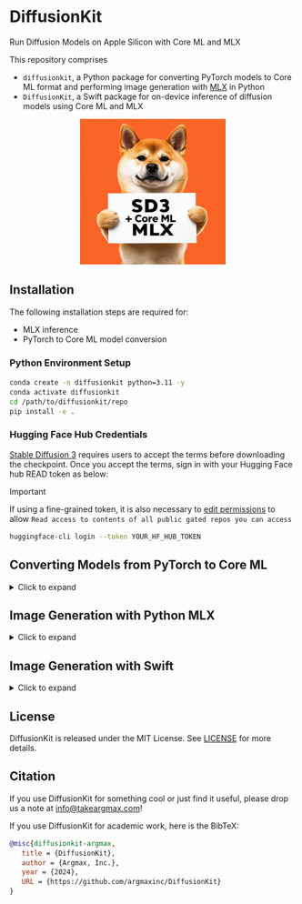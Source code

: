 # DiffusionKit

Run Diffusion Models on Apple Silicon with Core ML and MLX

This repository comprises
- `diffusionkit`, a Python package for converting PyTorch models to Core ML format and performing image generation with [MLX](https://github.com/ml-explore/mlx) in Python
- `DiffusionKit`, a Swift package for on-device inference of diffusion models using Core ML and MLX

<div align="center">
<img src="assets/diffusionkit.png" width=256>
</div>


## Installation

The following installation steps are required for:
- MLX inference
- PyTorch to Core ML model conversion

### Python Environment Setup

```bash
conda create -n diffusionkit python=3.11 -y
conda activate diffusionkit
cd /path/to/diffusionkit/repo
pip install -e .
```

### Hugging Face Hub Credentials

[Stable Diffusion 3](https://huggingface.co/stabilityai/stable-diffusion-3-medium) requires users to accept the terms before downloading the checkpoint. Once you accept the terms, sign in with your Hugging Face hub READ token as below:
> [!IMPORTANT]
> If using a fine-grained token, it is also necessary to [edit permissions](https://huggingface.co/settings/tokens) to allow `Read access to contents of all public gated repos you can access`

```bash
huggingface-cli login --token YOUR_HF_HUB_TOKEN
```

## <a name="converting-models-to-coreml"></a> Converting Models from PyTorch to Core ML

<details>
  <summary> Click to expand </summary>

**Step 1:** Follow the installation steps from the previous section

**Step 2:** Verify you've accepted the [StabilityAI license terms](https://huggingface.co/stabilityai/stable-diffusion-3-medium) and have allowed gated access on your [HuggingFace token](https://huggingface.co/settings/tokens)

**Step 3:** Prepare the denoise model (MMDiT) Core ML model files (`.mlpackage`)

```shell
python -m tests.torch2coreml.test_mmdit --sd3-ckpt-path stabilityai/stable-diffusion-3-medium --model-version 2b -o <output-mlpackages-directory> --latent-size {64, 128}
```

**Step 4:** Prepare the VAE Decoder Core ML model files (`.mlpackage`)

```shell
python -m tests.torch2coreml.test_vae --sd3-ckpt-path stabilityai/stable-diffusion-3-medium -o <output-mlpackages-directory> --latent-size {64, 128}
```

Note:
- `--sd3-ckpt-path` can be a path any HuggingFace repo (e.g. `stabilityai/stable-diffusion-3-medium`).
- `--local-ckpt` can be a path to a local `sd3_medium.safetensors` file
</details>

## <a name="image-generation-with-python-mlx"></a> Image Generation with Python MLX

<details>
  <summary> Click to expand </summary>

For simple text-to-image in float16 precision:
```shell
diffusionkit-cli --prompt "a photo of a cat" --output-path </path/to/output/image.png> --seed 0 --w16 --a16
```

Some notable optional arguments:
- For image-to-image, use `--image-path` (path to input image) and `--denoise` (value between 0. and 1.)
- T5 text embeddings, use `--t5`
- For different resolutions, use `--height` and `--width`
- For using a local checkpoint, use `--local-ckpt </path/to/ckpt.safetensors>` (e.g. `~/models/stable-diffusion-3-medium/sd3_medium.safetensors`).

Please refer to the help menu for all available arguments: `diffusionkit-cli -h`.

</details>

## Image Generation with Swift

<details>
  <summary> Click to expand </summary>

### Core ML Swift

[Apple Core ML Stable Diffusion](https://github.com/apple/ml-stable-diffusion) is the initial Core ML backend for DiffusionKit. Stable Diffusion 3 support is upstreamed to that repository while we build the holistic Swift inference package.

### MLX Swift
🚧

</details>

## License

DiffusionKit is released under the MIT License. See [LICENSE](LICENSE) for more details.

## Citation

If you use DiffusionKit for something cool or just find it useful, please drop us a note at [info@takeargmax.com](mailto:info@takeargmax.com)!

If you use DiffusionKit for academic work, here is the BibTeX:

```bibtex
@misc{diffusionkit-argmax,
   title = {DiffusionKit},
   author = {Argmax, Inc.},
   year = {2024},
   URL = {https://github.com/argmaxinc/DiffusionKit}
}
```
